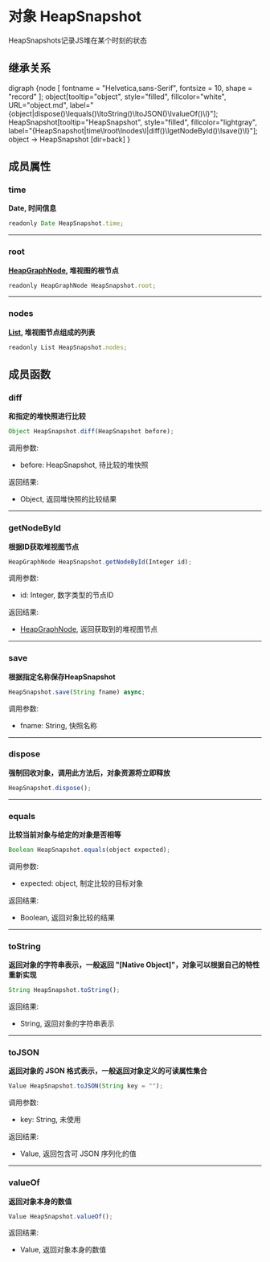 # 对象 HeapSnapshot
HeapSnapshots记录JS堆在某个时刻的状态

## 继承关系
<dot>digraph {node [ fontname = "Helvetica,sans-Serif", fontsize = 10, shape = "record" ];
object[tooltip="object", style="filled", fillcolor="white", URL="object.md", label="{object|dispose()\lequals()\ltoString()\ltoJSON()\lvalueOf()\l}"];
HeapSnapshot[tooltip="HeapSnapshot", style="filled", fillcolor="lightgray", label="{HeapSnapshot|time\lroot\lnodes\l|diff()\lgetNodeById()\lsave()\l}"];
object -> HeapSnapshot [dir=back]
}</dot>

## 成员属性
        
### time
**Date, 时间信息**

```JavaScript
readonly Date HeapSnapshot.time;
```

--------------------------
### root
**[HeapGraphNode](HeapGraphNode.md), 堆视图的根节点**

```JavaScript
readonly HeapGraphNode HeapSnapshot.root;
```

--------------------------
### nodes
**[List](List.md), 堆视图节点组成的列表**

```JavaScript
readonly List HeapSnapshot.nodes;
```

## 成员函数
        
### diff
**和指定的堆快照进行比较**

```JavaScript
Object HeapSnapshot.diff(HeapSnapshot before);
```

调用参数:
* before: HeapSnapshot, 待比较的堆快照

返回结果:
* Object, 返回堆快照的比较结果

--------------------------
### getNodeById
**根据ID获取堆视图节点**

```JavaScript
HeapGraphNode HeapSnapshot.getNodeById(Integer id);
```

调用参数:
* id: Integer, 数字类型的节点ID

返回结果:
* [HeapGraphNode](HeapGraphNode.md), 返回获取到的堆视图节点

--------------------------
### save
**根据指定名称保存HeapSnapshot**

```JavaScript
HeapSnapshot.save(String fname) async;
```

调用参数:
* fname: String, 快照名称

--------------------------
### dispose
**强制回收对象，调用此方法后，对象资源将立即释放**

```JavaScript
HeapSnapshot.dispose();
```

--------------------------
### equals
**比较当前对象与给定的对象是否相等**

```JavaScript
Boolean HeapSnapshot.equals(object expected);
```

调用参数:
* expected: object, 制定比较的目标对象

返回结果:
* Boolean, 返回对象比较的结果

--------------------------
### toString
**返回对象的字符串表示，一般返回 "[Native Object]"，对象可以根据自己的特性重新实现**

```JavaScript
String HeapSnapshot.toString();
```

返回结果:
* String, 返回对象的字符串表示

--------------------------
### toJSON
**返回对象的 JSON 格式表示，一般返回对象定义的可读属性集合**

```JavaScript
Value HeapSnapshot.toJSON(String key = "");
```

调用参数:
* key: String, 未使用

返回结果:
* Value, 返回包含可 JSON 序列化的值

--------------------------
### valueOf
**返回对象本身的数值**

```JavaScript
Value HeapSnapshot.valueOf();
```

返回结果:
* Value, 返回对象本身的数值

